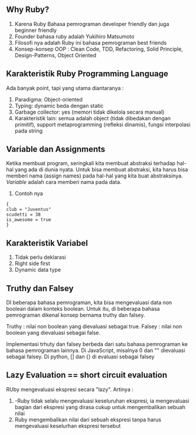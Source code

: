 ## Why Ruby?
1. Karena Ruby Bahasa pemrograman developer friendly dan juga beginner friendly
2. Founder bahasa ruby adalah Yukihiro Matsumoto
3. Filosofi nya adalah Ruby ini bahasa pemrograman best friends
4. Konsep-konsep OOP : Clean Code, TDD, Refactoring, Solid Principle, Design-Patterns, Object Oriented

## Karakteristik Ruby Programming Language
Ada banyak point, tapi yang utama diantaranya :
1. Paradigma: Object-oriented
2. Typing: dynamic beda dengan static
3. Garbage collector: yes (memori tidak dikelola secara manual)
4. Karakteristik lain: semua adalah object (tidak dibedakan dengan primitif), support metaprogramming (refleksi dinamis), fungsi interpolasi pada string

## Variable dan Assignments
Ketika membuat program, seringkali kita membuat abstraksi terhadap hal-hal yang ada di dunia nyata. Untuk bisa membuat abstraksi, kita harus bisa memberi nama (assign names) pada hal-hal yang kita buat abstraksinya. *Variable* adalah cara memberi nama pada data.
1. Contoh nya
```
{ 
club = "Juventus"
scudetti = 38
is_awesome = true  
}
```
## Karakteristik Variabel
1. Tidak perlu deklarasi
2. Right side first
3. Dynamic data type


## Truthy dan Falsey

DI beberapa bahasa pemrograman, kita bisa mengevaluasi data non boolean dalam konteks boolean. Untuk itu, di beberapa bahasa pemrograman dikenal konsep bernama truthy dan falsey.

Truthy : nilai non boolean yang dievaluasi sebagai true.
Falsey : nilai non boolean yang dievaluasi sebagai false.

Implementasi trhuty dan falsey berbeda dari satu bahasa pemrograman ke bahasa pemrograman lainnya. Di JavaScript, misalnya 0 dan "" dievaluasi sebagai falsey. Di python, [] dan {}
di evaluasi sebagai falsey

## Lazy Evaluation == short circuit evaluation
RUby mengevaluasi ekspresi secara "lazy". Artinya :
1. -Ruby tidak selalu mengevaluasi keseluruhan ekspresi, ia mengevaluasi bagian dari ekspresi yang dirasa cukup untuk mengembalikan sebuah nilai
2. Ruby mengembalikan nilai dari sebuah ekspresi tanpa harus mengevaluasi keselurhan ekspresi tersebut

